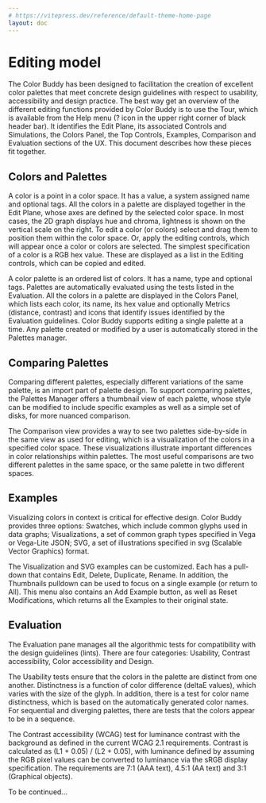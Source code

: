 ```yaml
---
# https://vitepress.dev/reference/default-theme-home-page
layout: doc
---
```


# Editing model
The Color Buddy has been designed to facilitation the creation of excellent color palettes that meet concrete design guidelines with respect to usability, accessibility and design practice.  The best way get an overview of the different editing functions provided by Color Buddy is to use the Tour, which is available from the Help menu (? icon in the upper right corner of black header bar). It identifies the Edit Plane, its associated Controls and Simulations, the Colors Panel, the Top Controls, Examples, Comparison and Evaluation sections of the UX. This document describes how these pieces fit together.

## Colors and Palettes
A color is a point in a color space. It has a value, a system assigned name and optional tags. All the colors in a palette are displayed together in the Edit Plane, whose axes are defined by the selected color space. In most cases, the 2D graph displays hue and chroma, lightness is shown on the vertical scale on the right. To edit a color (or colors) select and drag them to position them within the color space. Or, apply the editing controls, which will appear once a color or colors are selected. The simplest specification of a color is a RGB hex value. These are displayed as a list in the Editing controls, which can be copied and edited. 

A color palette is an ordered list of colors. It has a name, type and optional tags. Palettes are automatically evaluated using the tests listed in the Evaluation.  All the colors in a palette are displayed in the Colors Panel, which lists each color, its name, its hex value and optionally Metrics (distance, contrast) and icons that identify issues identified by the Evaluation guidelines. Color Buddy supports editing a single palette at a time. Any palette created or modified by a user is automatically stored in the Palettes manager. 

## Comparing Palettes
Comparing different palettes, especially different variations of the same palette, is an import part of palette design. To support comparing palettes, the Palettes Manager offers a thumbnail view of each palette, whose style can be modified to include specific examples as well as a simple set of disks, for more nuanced comparison.  

The Comparison view provides a way to see two palettes side-by-side in the same view as used for editing, which is a visualization of the colors in a specified color space. These visualizations illustrate important differences in color relationships within palettes.  The most useful comparisons are two different palettes in the same space, or the same palette in two different spaces. 

## Examples
Visualizing colors in context is critical for effective design. Color Buddy provides three options: Swatches, which include common glyphs used in data graphs; Visualizations, a set of common graph types specified in Vega or Vega-Lite JSON; SVG, a set of illustrations specified in svg (Scalable Vector Graphics) format. 

The Visualization and SVG examples can be customized. Each has a pull-down that contains Edit, Delete, Duplicate, Rename. In addition, the Thumbnails pulldown can be used to focus on a single example (or return to All). This menu also contains an Add Example button, as well as Reset Modifications, which returns all the Examples to their original state.

## Evaluation
The Evaluation pane manages all the algorithmic tests for compatibility with the design guidelines (lints). There are four categories: Usability, Contrast accessibility, Color accessibility and Design. 

The Usability tests ensure that the colors in the palette are distinct from one another. Distinctness is a function of color difference (deltaE values), which varies with the size of the glyph. In addition, there is a test for color name distinctness, which is based on the automatically generated color names. For sequential and diverging palettes, there are tests that the colors appear to be in a sequence.

The Contrast accessibility (WCAG) test for luminance contrast with the background as defined in the current WCAG 2.1 requirements. Contrast is calculated as (L1 + 0.05) / (L2 + 0.05), with luminance defined by assuming the RGB pixel values can be converted to luminance via the sRGB display specification. The requirements are 7:1 (AAA text), 4.5:1 (AA text) and 3:1 (Graphical objects).

To be continued...

